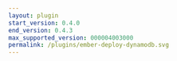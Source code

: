 ```yaml
---
layout: plugin
start_version: 0.4.0
end_version: 0.4.3
max_supported_version: 000004003000
permalink: /plugins/ember-deploy-dynamodb.svg
---
```

